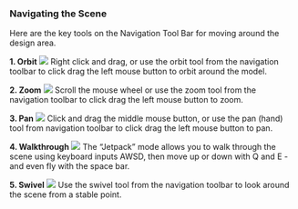 ### Navigating the Scene

Here are the key tools on the Navigation Tool Bar for moving around the design area. 

**1. Orbit**
![](./images/orbit-tool.png) 
Right click and drag, or use the orbit tool from the navigation toolbar to click drag the left mouse button to orbit around the model.

**2. Zoom**
![](./images/zoom.png) 
Scroll the mouse wheel or use the zoom tool from the navigation toolbar to click drag the left mouse button to zoom.

**3. Pan**
![](./images/panning.png)
Click and drag the middle mouse button, or use the pan \(hand\) tool from navigation toolbar to click drag the left mouse button to pan.

**4. Walkthrough**
![](./images/jet-pack.png)
The “Jetpack” mode allows you to walk through the scene using keyboard inputs AWSD, then move up or down with Q and E - and even fly with the space bar.

**5. Swivel**
![](images/Swivel.PNG)
Use the swivel tool from the navigation toolbar to look around the scene from a stable point. 
